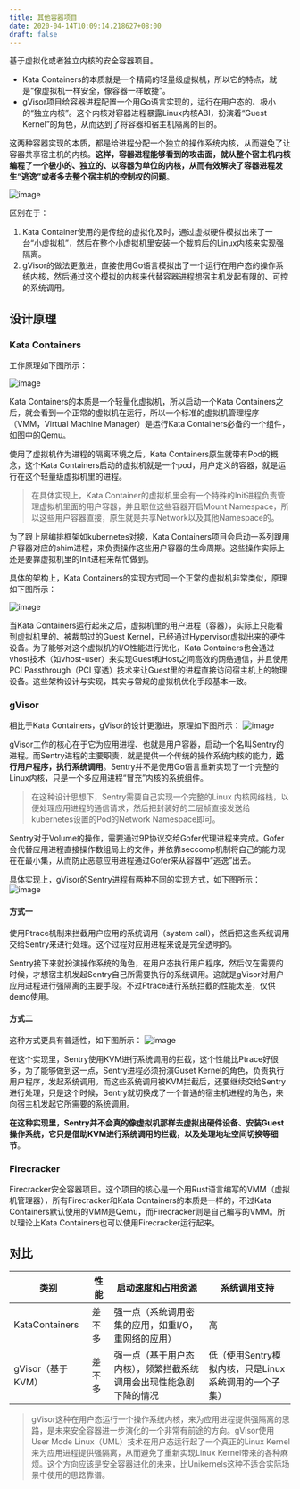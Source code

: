 ```yaml
---
title: 其他容器项目
date: 2020-04-14T10:09:14.218627+08:00
draft: false
---
```


基于虚拟化或者独立内核的安全容器项目。

- Kata Containers的本质就是一个精简的轻量级虚拟机，所以它的特点，就是“像虚拟机一样安全，像容器一样敏捷”。
- gVisor项目给容器进程配置一个用Go语言实现的，运行在用户态的、极小的“独立内核”。这个内核对容器进程暴露Linux内核ABI，扮演着“Guest Kernel”的角色，从而达到了将容器和宿主机隔离的目的。

这两种容器实现的本质，都是给进程分配一个独立的操作系统内核，从而避免了让容器共享宿主机的内核。**这样，容器进程能够看到的攻击面，就从整个宿主机内核编程了一个极小的、独立的、以容器为单位的内核，从而有效解决了容器进程发生“逃逸”或者多去整个宿主机的控制权的问题**。

![image](https://static001.geekbang.org/resource/image/51/1d/513b9303c0d2e428b88483e38693741d.png)

区别在于：

1. Kata Container使用的是传统的虚拟化及时，通过虚拟硬件模拟出来了一台“小虚拟机”，然后在整个小虚拟机里安装一个裁剪后的Linux内核来实现强隔离。
2. gVisor的做法更激进，直接使用Go语言模拟出了一个运行在用户态的操作系统内核，然后通过这个模拟的内核来代替容器进程想宿主机发起有限的、可控的系统调用。

## 设计原理

### Kata Containers

工作原理如下图所示：

![image](https://static001.geekbang.org/resource/image/8d/89/8d7bbc8acaf27adff890f0be637df889.png)

Kata Containers的本质是一个轻量化虚拟机，所以启动一个Kata Containers之后，就会看到一个正常的虚拟机在运行，所以一个标准的虚拟机管理程序（VMM，Virtual Machine Manager）是运行Kata Containers必备的一个组件，如图中的Qemu。

使用了虚拟机作为进程的隔离环境之后，Kata Containers原生就带有Pod的概念，这个Kata Containers启动的虚拟机就是一个pod，用户定义的容器，就是运行在这个轻量级虚拟机里的进程。

> 在具体实现上，Kata Container的虚拟机里会有一个特殊的Init进程负责管理虚拟机里面的用户容器，并且职位这些容器开启Mount Namespace，所以这些用户容器直接，原生就是共享Network以及其他Namespace的。

为了跟上层编排框架如kubernetes对接，Kata Containers项目会启动一系列跟用户容器对应的shim进程，来负责操作这些用户容器的生命周期。这些操作实际上还是要靠虚拟机里的Init进程来帮忙做到。

具体的架构上，Kata Containers的实现方式同一个正常的虚拟机非常类似，原理如下图所示：

![image](https://static001.geekbang.org/resource/image/47/1a/470a1740e6e4a58c55285b86f635941a.png)

当Kata Containers运行起来之后，虚拟机里的用户进程（容器），实际上只能看到虚拟机里的、被裁剪过的Guest Kernel，已经通过Hypervisor虚拟出来的硬件设备。为了能够对这个虚拟机的I/O性能进行优化，Kata Containers也会通过vhost技术（如vhost-user）来实现Guest和Host之间高效的网络通信，并且使用PCI Passthrough（PCI 穿透）技术来让Guest里的进程直接访问宿主机上的物理设备。这些架构设计与实现，其实与常规的虚拟机优化手段基本一致。

### gVisor

相比于Kata Containers，gVisor的设计更激进，原理如下图所示：
![image](https://static001.geekbang.org/resource/image/2f/7b/2f7903a7c494ddf6989d00c794bd7a7b.png)

gVisor工作的核心在于它为应用进程、也就是用户容器，启动一个名叫Sentry的进程。而Sentry进程的主要职责，就是提供一个传统的操作系统内核的能力，**运行用户程序，执行系统调用**。Sentry并不是使用Go语言重新实现了一个完整的Linux内核，只是一个多应用进程“冒充”内核的系统组件。

> 在这种设计思想下，Sentry需要自己实现一个完整的Linux 内核网络栈，以便处理应用进程的通信请求，然后把封装好的二层帧直接发送给kubernetes设置的Pod的Network Namespace即可。

Sentry对于Volume的操作，需要通过9P协议交给Gofer代理进程来完成。Gofer会代替应用进程直接操作数组局上的文件，并依靠seccomp机制将自己的能力现在在最小集，从而防止恶意应用进程通过Gofer来从容器中“逃逸”出去。

具体实现上，gVisor的Sentry进程有两种不同的实现方式，如下图所示：
![image](https://static001.geekbang.org/resource/image/9d/57/9dd7e58aad16c28208c4285bbc011c57.png)

#### 方式一

使用Ptrace机制来拦截用户应用的系统调用（system call），然后把这些系统调用交给Sentry来进行处理。这个过程对应用进程来说是完全透明的。

Sentry接下来就扮演操作系统的角色，在用户态执行用户程序，然后仅在需要的时候，才想宿主机发起Sentry自己所需要执行的系统调用。这就是gVisor对用户应用进程进行强隔离的主要手段。不过Ptrace进行系统拦截的性能太差，仅供demo使用。

#### 方式二

这种方式更具有普适性，如下图所示：
![image](https://static001.geekbang.org/resource/image/4f/cf/4f3476952f141e4bbafb06d2b00f65cf.png)

在这个实现里，Sentry使用KVM进行系统调用的拦截，这个性能比Ptrace好很多，为了能够做到这一点，Sentry进程必须扮演Guset Kernel的角色，负责执行用户程序，发起系统调用。而这些系统调用被KVM拦截后，还要继续交给Sentry进行处理，只是这个时候，Sentry就切换成了一个普通的宿主机进程的角色，来向宿主机发起它所需要的系统调用。

**在这种实现里，Sentry并不会真的像虚拟机那样去虚拟出硬件设备、安装Guest操作系统，它只是借助KVM进行系统调用的拦截，以及处理地址空间切换等细节**。

### Firecracker

Firecracker安全容器项目。这个项目的核心是一个用Rust语言编写的VMM（虚拟机管理器），所有Firecracker和Kata Containers的本质是一样的，不过Kata Containers默认使用的VMM是Qemu，而Firecracker则是自己编写的VMM。所以理论上Kata Containers也可以使用Firecracker运行起来。

## 对比

|类别|性能|启动速度和占用资源|系统调用支持
|---|---|---|---|
|KataContainers|差不多|强一点（系统调用密集的应用，如重I/O，重网络的应用）|高
|gVisor（基于KVM）|差不多|强一点（基于用户态内核），频繁拦截系统调用会出现性能急剧下降的情况|低（使用Sentry模拟内核，只是Linux系统调用的一个子集）

> gVisor这种在用户态运行一个操作系统内核，来为应用进程提供强隔离的思路，是未来安全容器进一步演化的一个非常有前途的方向。gVisor使用User Mode Linux（UML）技术在用户态运行起了一个真正的Linux Kernel来为应用进程提供强隔离，从而避免了重新实现Linux Kernel带来的各种麻烦。这个方向应该是安全容器进化的未来，比Unikernels这种不适合实际场景中使用的思路靠谱。

